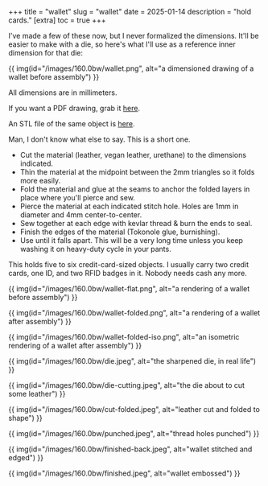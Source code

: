 +++
title = "wallet"
slug = "wallet"
date = 2025-01-14
description = "hold cards."
[extra]
  toc = true
+++

I've made a few of these now, but I never formalized the dimensions. It'll be easier to make with a die, so here's what I'll use as a reference inner dimension for that die:

{{ img(id="/images/160.0bw/wallet.png", alt="a dimensioned drawing of a wallet before assembly") }}

All dimensions are in millimeters.

If you want a PDF drawing, grab it [here](https://nnix.com/images/160.0bw/wallet.pdf).

An STL file of the same object is [here](https://nnix.com/images/160.0bw/wallet.STL).

Man, I don't know what else to say. This is a short one.

* Cut the material (leather, vegan leather, urethane) to the dimensions indicated.
* Thin the material at the midpoint between the 2mm triangles so it folds more easily.
* Fold the material and glue at the seams to anchor the folded layers in place where you'll pierce and sew.
* Pierce the material at each indicated stitch hole. Holes are 1mm in diameter and 4mm center-to-center.
* Sew together at each edge with kevlar thread & burn the ends to seal.
* Finish the edges of the material (Tokonole glue, burnishing).
* Use until it falls apart. This will be a very long time unless you keep washing it on heavy-duty cycle in your pants.

This holds five to six credit-card-sized objects. I usually carry two credit cards, one ID, and two RFID badges in it. Nobody needs cash any more.

{{ img(id="/images/160.0bw/wallet-flat.png", alt="a rendering of a wallet before assembly") }}

{{ img(id="/images/160.0bw/wallet-folded.png", alt="a rendering of a wallet after assembly") }}

{{ img(id="/images/160.0bw/wallet-folded-iso.png", alt="an isometric rendering of a wallet after assembly") }}

{{ img(id="/images/160.0bw/die.jpeg", alt="the sharpened die, in real life") }}

{{ img(id="/images/160.0bw/die-cutting.jpeg", alt="the die about to cut some leather") }}

{{ img(id="/images/160.0bw/cut-folded.jpeg", alt="leather cut and folded to shape") }}

{{ img(id="/images/160.0bw/punched.jpeg", alt="thread holes punched") }}

{{ img(id="/images/160.0bw/finished-back.jpeg", alt="wallet stitched and edged") }}

{{ img(id="/images/160.0bw/finished.jpeg", alt="wallet embossed") }}